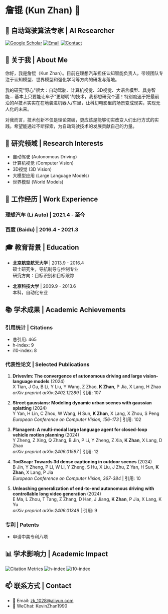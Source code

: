 # 詹锟 (Kun Zhan) 👋

## 🚀 自动驾驶算法专家 | AI Researcher

[![Google Scholar](https://img.shields.io/badge/Google%20Scholar-4285F4?style=flat&logo=google-scholar&logoColor=white)](https://scholar.google.com/citations?user=1J061HIAAAAJ&hl=en)
[![Email](https://img.shields.io/badge/Email-zk__1028%40aliyun.com-D14836?style=flat&logo=gmail&logoColor=white)](mailto:zk_1028@aliyun.com)
[![Contact](https://img.shields.io/badge/Contact-Available%20on%20Request-25D366?style=flat&logo=whatsapp&logoColor=white)](mailto:zk_1028@aliyun.com)

## 🔭 关于我 | About Me

你好，我是詹锟（Kun Zhan）。目前在理想汽车担任认知智能负责人，带领团队专注于认知模型、世界模型和强化学习等方向的研发与落地。

我的研究"野心"很大：自动驾驶、计算机视觉、3D视觉、大语言模型、具身智能… 基本上只要能让车子"更聪明"的技术，我都想研究个遍！特别痴迷于把最前沿的AI技术实实在在地装进机器人/车里，让科幻电影里的场景变成现实，实现无人化的未来。

对我而言，技术创新不仅是理论突破，更应该是能够切实改变人们出行方式的实践。希望能通过不断探索，为自动驾驶技术的发展贡献自己的力量。

## 🌟 研究领域 | Research Interests

- 自动驾驶 (Autonomous Driving)
- 计算机视觉 (Computer Vision)
- 3D视觉 (3D Vision)
- 大模型应用 (Large Language Models)
- 世界模型 (World Models)

## 💼 工作经历 | Work Experience

### 理想汽车 (Li Auto) | 2021.4 - 至今

### 百度 (Baidu) | 2016.4 - 2021.3

## 🎓 教育背景 | Education

- **北京航空航天大学** | 2013.9 - 2016.4  
  硕士研究生，导航制导与控制专业  
  研究方向：目标识别和目标跟踪

- **北京科技大学** | 2009.9 - 2013.6  
  本科，自动化专业

## 📚 学术成果 | Academic Achievements

### 引用统计 | Citations
- 总引用: 465
- h-index: 9
- i10-index: 8

### 代表性论文 | Selected Publications

1. **Drivevlm: The convergence of autonomous driving and large vision-language models** (2024)  
   X Tian, J Gu, B Li, Y Liu, Y Wang, Z Zhao, **K Zhan**, P Jia, X Lang, H Zhao  
   *arXiv preprint arXiv:2402.12289* | 引用: 107

2. **Street gaussians: Modeling dynamic urban scenes with gaussian splatting** (2024)  
   Y Yan, H Lin, C Zhou, W Wang, H Sun, **K Zhan**, X Lang, X Zhou, S Peng  
   *European Conference on Computer Vision, 156-173* | 引用: 102

3. **Planagent: A multi-modal large language agent for closed-loop vehicle motion planning** (2024)  
   Y Zheng, Z Xing, Q Zhang, B Jin, P Li, Y Zheng, Z Xia, **K Zhan**, X Lang, D Zhao  
   *arXiv preprint arXiv:2406.01587* | 引用: 12

4. **Tod3cap: Towards 3d dense captioning in outdoor scenes** (2024)  
   B Jin, Y Zheng, P Li, W Li, Y Zheng, S Hu, X Liu, J Zhu, Z Yan, H Sun, **K Zhan**, X Lang, P Jia  
   *European Conference on Computer Vision, 367-384* | 引用: 10

5. **Unleashing generalization of end-to-end autonomous driving with controllable long video generation** (2024)  
   E Ma, L Zhou, T Tang, Z Zhang, D Han, J Jiang, **K Zhan**, P Jia, X Lang, K Yu  
   *arXiv preprint arXiv:2406.01349* | 引用: 9

### 专利 | Patents
- 申请中美专利八项

## 📊 学术影响力 | Academic Impact

![Citation Metrics](https://img.shields.io/badge/Citations-286+-blue)
![h-index](https://img.shields.io/badge/h--index-7-green)
![i10-index](https://img.shields.io/badge/i10--index-6-orange)

## 📫 联系方式 | Contact

- 📧 Email: zk_1028@aliyun.com
- 📱 WeChat: KevinZhan1990
